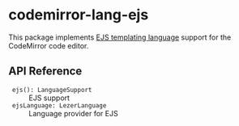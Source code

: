 # codemirror-lang-ejs

This package implements [EJS templating language](https://ejs.co/) support for the CodeMirror code editor.

## API Reference

<dl>
  <dt> <code> ejs(): LanguageSupport </code>
  <dd> EJS support

  <dt> <code> ejsLanguage: LezerLanguage </code>
  <dd> Language provider for EJS
</dl>